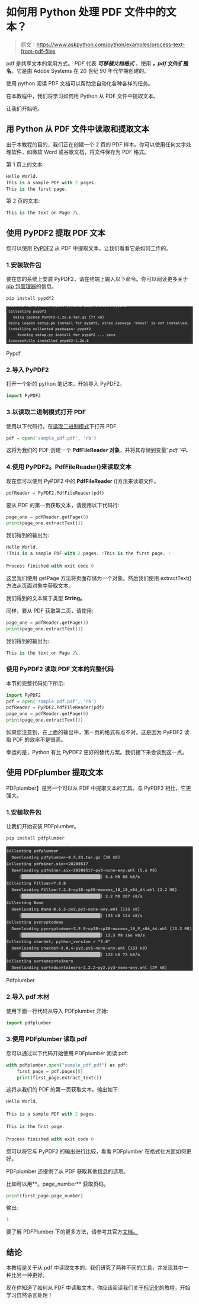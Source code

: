 # 如何用 Python 处理 PDF 文件中的文本？

> 原文：<https://www.askpython.com/python/examples/process-text-from-pdf-files>

pdf 是共享文本的常用方式。 *PDF* 代表 ***可移植文档格式*** ，使用 ***。pdf* 文件扩展名**。它是由 Adobe Systems 在 20 世纪 90 年代早期创建的。

使用 python 阅读 PDF 文档可以帮助您自动化各种各样的任务。

在本教程中，我们将学习如何用 Python 从 PDF 文件中提取文本。

让我们开始吧。

## 用 Python 从 PDF 文件中读取和提取文本

出于本教程的目的，我们正在创建一个 2 页的 PDF 样本。你可以使用任何文字处理软件，如微软 Word 或谷歌文档，将文件保存为 PDF 格式。

第 1 页上的文本:

```py
Hello World. 
This is a sample PDF with 2 pages. 
This is the first page. 

```

第 2 页的文本:

```py
This is the text on Page 2\. 

```

## 使用 PyPDF2 提取 PDF 文本

您可以使用 [PyPDF2](https://pypi.org/project/PyPDF2/) 从 PDF 中提取文本。让我们看看它是如何工作的。

### 1.安装软件包

要在您的系统上安装 PyPDF2，请在终端上输入以下命令。你可以阅读更多关于 [pip 包管理器](https://www.askpython.com/python-modules/python-pip)的信息。

```py
pip install pypdf2

```

![Pypdf](img/69003545b562deb9ad331f7bae31890f.png)

Pypdf

### 2.导入 PyPDF2

打开一个新的 python 笔记本，开始导入 PyPDF2。

```py
import PyPDF2

```

### 3.以读取二进制模式打开 PDF

使用以下代码行，在[读取二进制模式](https://www.askpython.com/python/built-in-methods/open-files-in-python)下打开 PDF:

```py
pdf = open('sample_pdf.pdf', 'rb')

```

这将为我们的 PDF 创建一个 **PdfFileReader 对象**，并将其存储到变量' *pdf '中。*

### 4.使用 PyPDF2。PdfFileReader()来读取文本

现在您可以使用 PyPDF2 中的 **PdfFileReader** ()方法来读取文件。

```py
pdfReader = PyPDF2.PdfFileReader(pdf)

```

要从 PDF 的第一页获取文本，请使用以下代码行:

```py
page_one = pdfReader.getPage(0)
print(page_one.extractText())

```

我们得到的输出为:

```py
Hello World. 
!This is a sample PDF with 2 pages. !This is the first page. !

Process finished with exit code 0

```

这里我们使用 getPage 方法将页面存储为一个对象。然后我们使用 extractText()方法从页面对象中获取文本。

我们得到的文本属于类型 **String。**

同样，要从 PDF 获取第二页，请使用:

```py
page_one = pdfReader.getPage(1)
print(page_one.extractText())

```

我们得到的输出为:

```py
This is the text on Page 2\. 

```

### 使用 PyPDF2 读取 PDF 文本的完整代码

本节的完整代码如下所示:

```py
import PyPDF2
pdf = open('sample_pdf.pdf', 'rb')
pdfReader = PyPDF2.PdfFileReader(pdf)
page_one = pdfReader.getPage(0)
print(page_one.extractText())

```

如果您注意到，在上面的输出中，第一页的格式有点不对。这是因为 PyPDF2 读取 PDF 的效率不是很高。

幸运的是，Python 有比 PyPDF2 更好的替代方案。我们接下来会谈到这一点。

## 使用 PDFplumber 提取文本

PDFplumber】是另一个可以从 PDF 中提取文本的工具。与 PyPDF2 相比，它更强大。

### 1.安装软件包

让我们开始安装 PDFplumber。

```py
pip install pdfplumber

```

![Pdfplumber](img/c79e4aa28772bd51f1526919c6a25384.png)

Pdfplumber

### 2.导入 pdf 木材

使用下面一行代码从导入 PDFplumber 开始:

```py
import pdfplumber

```

### 3.使用 PDFplumber 读取 pdf

您可以通过以下代码开始使用 PDFplumber 阅读 pdf:

```py
with pdfplumber.open("sample_pdf.pdf") as pdf:
    first_page = pdf.pages[0]
    print(first_page.extract_text())

```

这将从我们的 PDF 的第一页获取文本。输出如下:

```py
Hello World. 

This is a sample PDF with 2 pages. 

This is the ﬁrst page. 

Process finished with exit code 0

```

您可以将它与 PyPDF2 的输出进行比较，看看 PDFplumber 在格式化方面如何更好。

PDFplumber 还提供了从 PDF 获取其他信息的选项。

比如可以用**。page_number** 获取页码。

```py
print(first_page.page_number)

```

输出:

```py
1

```

要了解 PDFPlumber 下的更多方法，请参考其官方[文档。](https://github.com/jsvine/pdfplumber)

## 结论

本教程是关于从 pdf 中读取文本的。我们研究了两种不同的工具，并发现其中一种比另一种更好。

现在你知道了如何从 PDF 中读取文本，你应该阅读我们关于[标记化](https://www.askpython.com/python-modules/tokenization-in-python-using-nltk)的教程，开始学习自然语言处理！